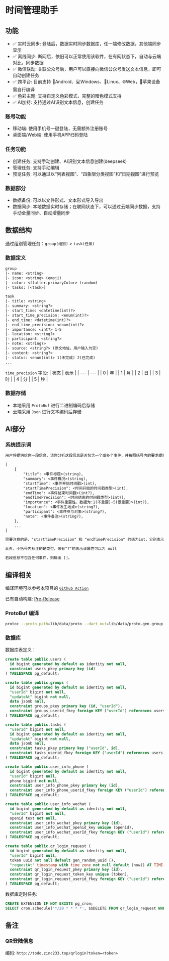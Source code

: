 # 时间管理助手


## 功能

- ✅ 实时云同步: 登陆后，数据实时同步数据库，任一端修改数据，其他端同步显示
- ✅ 离线同步: 断网后，依旧可以正常使用该软件，在有网状态下，自动与云端对比，同步数据
- ✅ 微信联动: 关联公众号后，用户可以直接向微信公众号发送文本信息，即可自动创建任务
- ✅ 跨平台: 目前支持 📱Android、💻Windows、🐧Linux、🌐Web，🍎苹果设备需自行编译
- ✅ 色彩主题: 支持自定义色彩模式，完整的暗色模式支持
- ✅ AI加持: 支持通过AI识别文本信息，创建任务

### 账号功能
- 移动端: 使用手机号一键登陆，无需额外注册账号
- 桌面端/Web端: 使用手机APP扫码登陆

### 任务功能
- 创建任务: 支持手动创建、AI识别文本信息创建(deepseek)
- 管理任务: 支持手动编辑
- 预览任务: 可以通过以“列表视图”、“四象限分类视图”和“日期视图”进行预览

### 数据部分
- 数据备份: 可以以文件形式、文本形式导入导出
- 数据同步: 本地数据实时存储；在联网状态下，可以通过云端同步数据，支持手动全量同步、自动增量同步



## 数据结构
通过组别管理任务：`group(组别)` > `task(任务)`

### 数据定义
``` txt
group
|- name: <string>
|- icon: <string> (emoji)
|- color: <flutter.primaryColor> (random)
|- tasks: [<task>]

task
|- title: <string>
|- summary: <string?>
|- start_time: <datetime(int)?>
|- start_time_precision: <enum(int)?>
|- end_time: <datetime(int)?>
|- end_time_precision: <enum(int)?>
|- importance: <int?> 1-5
|- location: <string?>
|- participant: <string?>
|- note: <string?>
|- source: <string?> (原文地址，用户输入为空)
|- content: <string?>
|- status: <enum(int)> 1(未完成) 2(已完成)
...
```

`time_precision` 字段:
| 状态 | 表示 |
| --- | --- |
| 0 | 年 |
| 1 | 月 |
| 2 | 日 |
| 3 | 时 |
| 4 | 分 |
| 5 | 秒 |


### 数据存储
- 本地采用 `ProtoBuf` 进行二进制编码后存储
- 云端采用 `Json` 进行文本编码后存储

## AI部分
### 系统提示词

``` txt
用户将提供给你一段信息，请你分析这段信息是否包含一个或多个事件，并按照括号内的要求提取关键信息，若是，则以 JSON 的形式输出，输出的 JSON 需遵守以下的格式：

[
    {
        "title": <事件标题>(string),
        "summary": <事件概况>(string),
        "startTime": <事件开始时间戳>(int),
        "startTimePrecision": <时间开始的时间戳类型>(int), 
        "endTime": <事件结束时间戳>(int?),
        "endTimePrecision": <时间结束的时间戳类型>(int?),
        "importance": <事件重要性，数据为:1(不重要)-5(很重要)>(int?),
        "location": <事件发生地点>(string?),
        "participant": <事件参与对象>(string?),
        "note": <事件备注>(string?),
    },
    ...
]

需要注意的是，"startTimePrecision" 和 "endTimePrecision" 的值为int，分别表示时间戳的精度，0表示精确到年，1表示精确到月，2表示精确到日，3表示精确到时，4表示精确到分，5表示精确到秒。

此外，小括号内标注的是类型，带有"?"的表示该属性可以为 null

若段信息不包含任何事件，则输出 []。
``` 

## 编译相关
编译环境可以参考本项目的 [`Github Action`](.github/workflows/build.yml) 

已有自动构建: [Pre-Release](https://github.com/Zinc23333/time_manager_client/releases/tag/v0.8)

### ProtoBuf 编译
``` sh
protoc --proto_path=lib/data/proto --dart_out=lib/data/proto.gen group.proto task.proto user.proto storage.proto
```

### 数据库

数据库表定义：
``` sql
create table public.users (
  id bigint generated by default as identity not null,
  constraint users_pkey primary key (id)
) TABLESPACE pg_default;

create table public.groups (
  id bigint generated by default as identity not null,
  "userId" bigint not null,
  "updateAt" bigint not null,
  data jsonb null,
  constraint groups_pkey primary key (id, "userId"),
  constraint groups_userid_fkey foreign KEY ("userId") references users (id)
) TABLESPACE pg_default;

create table public.tasks (
  "userId" bigint not null,
  id bigint generated by default as identity not null,
  "updateAt" bigint not null,
  data jsonb null,
  constraint tasks_pkey primary key ("userId", id),
  constraint tasks_userid_fkey foreign KEY ("userId") references users (id)
) TABLESPACE pg_default;

create table public.user_info_phone (
  id bigint generated by default as identity not null,
  "userId" bigint null,
  phone bigint not null,
  constraint user_info_phone_pkey primary key (id),
  constraint user_info_phone_userid_fkey foreign KEY ("userId") references users (id) on delete CASCADE
) TABLESPACE pg_default;

create table public.user_info_wechat (
  id bigint generated by default as identity not null,
  "userId" bigint not null,
  openid text not null,
  constraint user_info_wechat_pkey primary key (id),
  constraint user_info_wechat_openid_key unique (openid),
  constraint user_info_wechat_userId_fkey foreign KEY ("userId") references users (id)
) TABLESPACE pg_default;

create table public.qr_login_request (
  id bigint generated by default as identity not null,
  "userId" bigint null,
  token uuid not null default gen_random_uuid (),
  "requestAt" timestamp with time zone not null default (now() AT TIME ZONE 'utc'::text),
  constraint qr_login_request_pkey primary key (id),
  constraint qr_login_request_token_key unique (token),
  constraint qr_login_request_userid_fkey foreign KEY ("userId") references users (id)
) TABLESPACE pg_default;
```

数据库定时任务:
``` sql
CREATE EXTENSION IF NOT EXISTS pg_cron;
SELECT cron.schedule('*/20 * * * *', $$DELETE FROM qr_login_request WHERE "requestAt" < NOW() - INTERVAL '40 minutes'$$);
```

## 备注
### QR登陆信息
编码: `http://todo.zinc233.top/qrlogin?token=<token>`